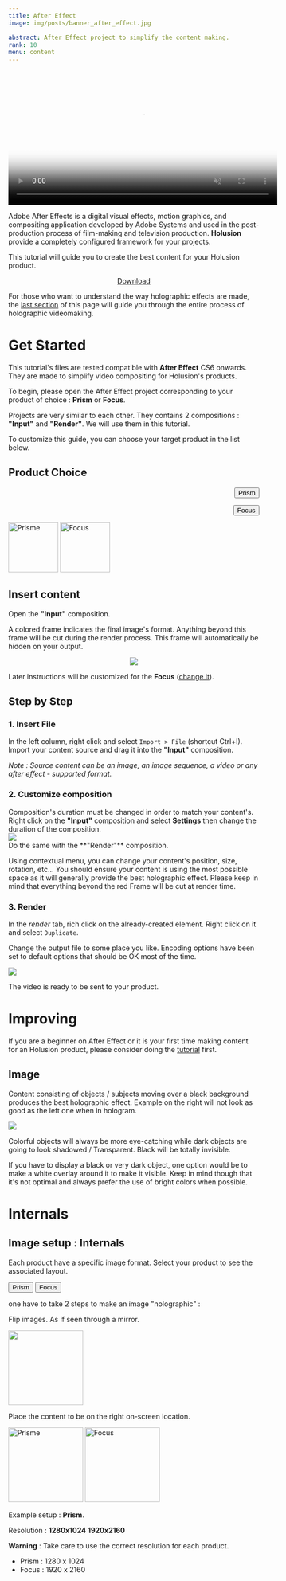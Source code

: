 ```yaml
---
title: After Effect
image: img/posts/banner_after_effect.jpg

abstract: After Effect project to simplify the content making.
rank: 10
menu: content
---
```


<style>
.product-span{
  font-weight:bold;
}
</style>
<script src="/static/js/product_switcher.js"></script>

<div class="row">
<div class="col-md-6">
<div align="center" class="embed-responsive embed-responsive-16by9">
<video controls="" class="embed-responsive-item" height="270px" muted="" preload="auto" poster="/static/img/posts/after-effect/logo_large.jpg">
<source src="/static/video/after-effect.mp4" />
<img alt="" src="/static/img/posts/after-effect/logo_large.jpg" /></video>
</div>
</div>
<div class="col-md-6">
<p>
  Adobe After Effects is a digital visual effects, motion graphics, and compositing application developed by Adobe Systems
  and used in the post-production process of film-making and television production.
  <b>Holusion</b> provide a completely configured framework for your projects.
</p>

<p>
  This tutorial will guide you to create the best content for your Holusion product.
</p>

<p><center><a class="button" href="/static/files/Templates_after_effect.zip">Download</a></center></p>
<p>
  For those who want to understand the way holographic effects are made, the <a href="#internals">last section</a> of this page will guide you through the entire process of holographic videomaking.
</p>
</div>
</div>


# Get Started

This tutorial's files are tested compatible with **After Effect** CS6 onwards. They are made to simplify video compositing for Holusion's products.

To begin, please open the After Effect project corresponding to your product of choice : **Prism** or **Focus**.

Projects are very similar to each other. They contains 2 compositions : **"Input"** and **"Render"**. We will use them in this tutorial.

To customize this guide, you can choose your target product in the list below.



## Product Choice

<div class="row">
<div class="col-lg-4 col-5" style="text-align:right;padding-right:0px;">
<p>
<button class="btn btn-secondary product-button" onclick="changeProduct(this.innerHTML)" >Prism</button>
</p>
<p>
<button id="btnProductDefault" class="btn btn-primary product-button" onclick="changeProduct(this.innerHTML)" >Focus</button>
</p>
</div>
<div class="col-5 col-lg-4">
<img class="product-show img-fluid" height="100px" title="Prisme" src="/static/img/products/prisme.jpg"/>
<img class="product-show img-fluid" height="100px" title="Focus" src="/static/img/products/focus.jpg"/>
</div>
</div>



## Insert content

Open the **"Input"** composition.

A colored frame indicates the final image's format. Anything beyond this frame will be cut during the render process. This frame will automatically be hidden on your output.

<center><img class="img-fluid" src="/static/img/posts/after-effect/layouts_input_compared.jpg"/></center>

Later instructions will be customized for the <span class="product-span">Focus</span> ([change it](#product-choice)).



## Step by Step


### 1. Insert File

In the left column, right click and select ```Import > File``` (shortcut Ctrl+I). Import your content source and drag it into the **"Input"** composition.

*Note : Source content can be an image, an image sequence, a video or any after effect - supported format.*


### 2. Customize composition

<div class="row">
<div class="col-sm-6">
Composition's duration must be changed in order to match your content's.
Right click on the <b>"Input"</b> composition and select <b>Settings</b> then change the duration of the composition.
</div>
<div class="col-md-3 offset-sm-1 col-sm-4 col-6 offset-xs-3">
<img src="/static/img/posts/after-effect/settings.jpg" class="img-fluid magnify"/>
</div>
</div>
Do the same with the **"Render"** composition.

Using contextual menu, you can change your content's position, size, rotation, etc...
You should ensure your content is using the most possible space as it will generally provide the best holographic effect.
Please keep in mind that everything beyond the red Frame will be cut at render time.


### 3. Render

In the *render* tab, rich click on the already-created element.
Right click on it and select ```Duplicate```.

Change the output file to some place you like. Encoding options have been set to default options that should be OK most of the time.

<div class="row">
<div class="col-md-6 offset-md-3">
<img class="img-fluid magnify" src="/static/img/posts/after-effect/duplicate_render.jpg"/>
</div>
</div>

The video is ready to be sent to your product.

# Improving

If you are a beginner on After Effect or it is your first time making content for an Holusion product, please consider doing the [tutorial](#get-started) first.

## Image

Content consisting of objects / subjects moving over a black background produces the best holographic effect.
Example on the right will not look as good as the left one when in hologram.

<div class="row">
<div class="col-sm-6 offset-sm-3">
<img class="img-fluid center-block" src="/static/img/posts/after-effect/background_example.jpg"/>

</div>
</div>

Colorful objects will always be more eye-catching while dark objects are going to look shadowed / Transparent. Black  will be totally invisible.

If you have to display a black  or very dark object, one option would be to make a white overlay around it to make it visible. Keep in mind though that it's not optimal and always prefer the use of bright colors when possible.

# Internals

## Image setup : Internals

Each product have a specific image format. Select your product to see the associated layout.

<button class="btn btn-secondary product-button" onclick="changeProduct(this.innerHTML)" >Prism</button>
<button class="btn btn-primary product-button" onclick="changeProduct(this.innerHTML)" >Focus</button>

one have to take 2 steps to make an image "holographic" :


<p>Flip images. As if seen through a mirror.</p>
<div><img height="150px" src="/static/img/posts/after-effect/mirror.jpg" />


<p>Place the content to be on the right on-screen location.
</p>


<img class="magnify product-show" height="150px" title="Prisme" src="/static/img/posts/after-effect/sample_prisme.jpg"/>
<img class="magnify product-show" height="150px" title="Focus" src="/static/img/posts/after-effect/sample_focus.jpg"/>

<p>Example setup : <span class="product-span">Prism</span>.</p>

<p>Resolution :
<strong>
<span class="product-show" title="Prism">1280x1024</span>
<span class="product-show" title="Focus">1920x2160</span>
</strong>
</p>


<b>Warning</b> : Take care to use the correct resolution for each product.

<ul>
<li>Prism : 1280 x 1024 </li>
<li>Focus : 1920 x 2160 </li>
</ul>
